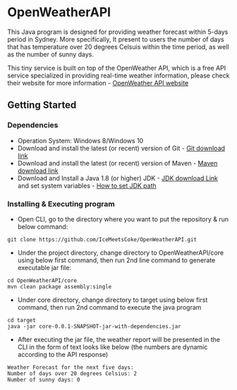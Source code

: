 # OpenWeatherAPI

This Java program is designed for providing weather forecast within 5-days period in Sydney. More specifically, It present to users the number of days that has temperature over 20 degrees Celsuis within the time period, as well as the number of sunny days.

This tiny service is built on top of the OpenWeather API, which is a free API service specialized in providing real-time weather information, please check their website for more information - [OpenWeather API website](https://openweathermap.org/api)

## Getting Started

### Dependencies

* Operation System: Windows 8/Windows 10
* Download and install the latest (or recent) version of Git - [Git download link](https://git-scm.com/downloads)
* Download and install the latest (or recent) version of Maven - [Maven download link](https://maven.apache.org/download.cgi)
* Download and Install a Java 1.8 (or higher) JDK - [JDK download Link](https://www.oracle.com/java/technologies/javase/javase-jdk8-downloads.html) and set system variables - [How to set JDK path](https://java.com/en/download/help/path.html)

### Installing & Executing program

* Open CLI, go to the directory where you want to put the repository & run below command:
```
git clone https://github.com/IceMeetsCoke/OpenWeatherAPI.git
```
* Under the project directory, change directory to OpenWeatherAPI/core using below first command, then run 2nd line command to generate executable jar file:
```
cd OpenWeatherAPI/core
mvn clean package assembly:single
```
* Under core directory, change directory to target using below first command, then run 2nd command to execute the java program
```
cd target
java -jar core-0.0.1-SNAPSHOT-jar-with-dependencies.jar
```
* After executing the jar file, the weather report will be presented in the CLI in the form of text looks like below (the numbers are dynamic according to the API response)
```
Weather Forecast for the next five days:
Number of days over 20 degrees Celsius: 2
Number of sunny days: 0
```